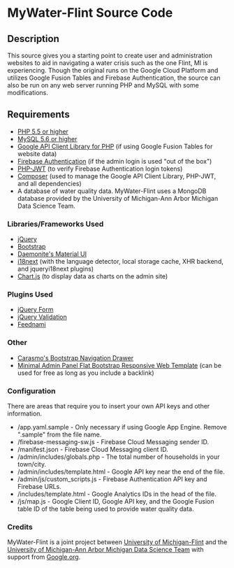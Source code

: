 # MyWater-Flint Source Code #

## Description ##
This source gives you a starting point to create user and administration websites to aid in navigating a water crisis such as the one Flint, MI is experiencing. Though the original runs on the Google Cloud Platform and utilizes Google Fusion Tables and Firebase Authentication, the source can also be run on any web server running PHP and MySQL with some modifications.

## Requirements ##
* [PHP 5.5 or higher](http://www.php.net/)
* [MySQL 5.6 or higher](http://dev.mysql.com/)
* [Google API Client Library for PHP](https://github.com/google/google-api-php-client/) (if using Google Fusion Tables for website data)
* [Firebase Authentication](https://firebase.google.com/) (if the admin login is used "out of the box")
* [PHP-JWT](https://github.com/firebase/php-jwt/) (to verify Firebase Authentication login tokens)
* [Composer](https://getcomposer.org/) (used to manage the Google API Client Library, PHP-JWT, and all dependencies)
* A database of water quality data. MyWater-Flint uses a MongoDB database provided by the University of Michigan-Ann Arbor Michigan Data Science Team.

### Libraries/Frameworks Used ###
* [jQuery](http://jquery.com/)
* [Bootstrap](https://getbootstrap.com/)
* [Daemonite's Material UI](https://github.com/Daemonite/material/)
* [i18next](http://i18next.com/) (with the language detector, local storage cache, XHR backend, and jqueryi18next plugins)
* [Chart.js](http://www.chartjs.org/) (to display data as charts on the admin site)

### Plugins Used ###
* [jQuery Form](http://malsup.com/jquery/form/)
* [jQuery Validation](http://jqueryvalidation.org/)
* [Feednami](https://github.com/sekando/feednami-client/)

### Other ###
* [Carasmo's Bootstrap Navigation Drawer](https://jsbin.com/seqola/2/edit?html,css,js,output)
* [Minimal Admin Panel Flat Bootstrap Responsive Web Template](https://w3layouts.com/minimal-admin-panel-flat-bootstrap-responsive-web-template/) (can be used for free as long as you include a backlink)

### Configuration ###
There are areas that require you to insert your own API keys and other information.
* /app.yaml.sample - Only necessary if using Google App Engine. Remove ".sample" from the file name.
* /firebase-messaging-sw.js - Firebase Cloud Messaging sender ID.
* /manifest.json - Firebase Cloud Messaging client ID.
* /admin/includes/globals.php - The total number of households in your town/city.
* /admin/includes/template.html - Google API key near the end of the file.
* /admin/js/custom_scripts.js - Firebase Authentication API key and Firebase URLs.
* /includes/template.html - Google Analytics IDs in the head of the file.
* /js/map.js - Google Client ID, Google API key, and the Google Fusion table ID of the table being used to provide water quality data.

### Credits ###
MyWater-Flint is a joint project between [University of Michigan-Flint](http://www.umflint.edu/) and the [University of Michigan-Ann Arbor Michigan Data Science Team](http://web.eecs.umich.edu/~jabernet/FlintWater/data_dive_summary.html) with support from [Google.org](http://www.google.org/).
